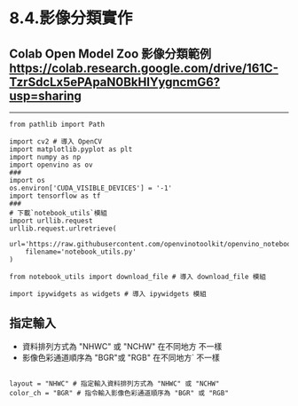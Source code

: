 # 8.4.影像分類實作
Colab Open Model Zoo 影像分類範例
https://colab.research.google.com/drive/161C-TzrSdcLx5ePApaN0BkHlYygncmG6?usp=sharing
---
 


---
```
from pathlib import Path

import cv2 # 導入 OpenCV
import matplotlib.pyplot as plt
import numpy as np
import openvino as ov
### 
import os
os.environ['CUDA_VISIBLE_DEVICES'] = '-1'
import tensorflow as tf
###
# 下載`notebook_utils`模組
import urllib.request
urllib.request.urlretrieve(
    url='https://raw.githubusercontent.com/openvinotoolkit/openvino_notebooks/main/notebooks/utils/notebook_utils.py',
    filename='notebook_utils.py'
)

from notebook_utils import download_file # 導入 download_file 模組

import ipywidgets as widgets # 導入 ipywidgets 模組
```

##  指定輸入
- 資料排列方式為 "NHWC" 或 "NCHW" 在不同地方 不一樣
- 影像色彩通道順序為 "BGR"或 "RGB" 在不同地方`   不一樣
```
 
layout = "NHWC" # 指定輸入資料排列方式為 "NHWC" 或 "NCHW"
color_ch = "BGR" # 指令輸入影像色彩通道順序為 "BGR" 或 "RGB"
```